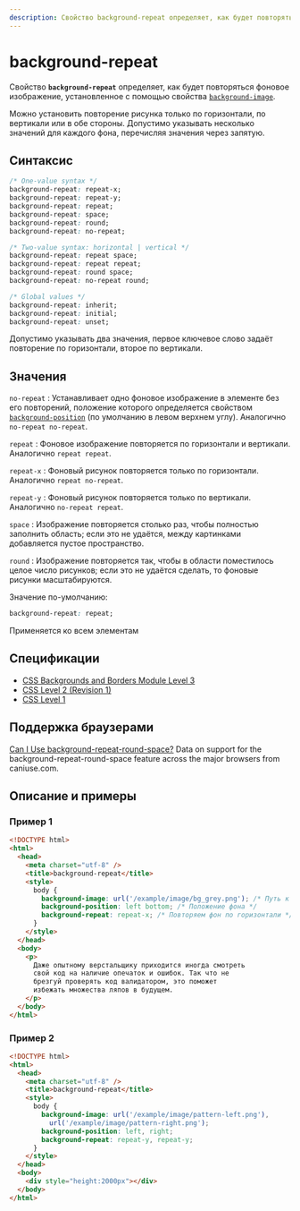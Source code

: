 ```yaml
---
description: Свойство background-repeat определяет, как будет повторяться фоновое изображение, установленное с помощью свойства background-image
---
```


# background-repeat

Свойство **`background-repeat`** определяет, как будет повторяться фоновое изображение, установленное с помощью свойства [`background-image`](background-image.md).

Можно установить повторение рисунка только по горизонтали, по вертикали или в обе стороны. Допустимо указывать несколько значений для каждого фона, перечисляя значения через запятую.

## Синтаксис

```css
/* One-value syntax */
background-repeat: repeat-x;
background-repeat: repeat-y;
background-repeat: repeat;
background-repeat: space;
background-repeat: round;
background-repeat: no-repeat;

/* Two-value syntax: horizontal | vertical */
background-repeat: repeat space;
background-repeat: repeat repeat;
background-repeat: round space;
background-repeat: no-repeat round;

/* Global values */
background-repeat: inherit;
background-repeat: initial;
background-repeat: unset;
```

Допустимо указывать два значения, первое ключевое слово задаёт повторение по горизонтали, второе по вертикали.

## Значения

`no-repeat`
: Устанавливает одно фоновое изображение в элементе без его повторений, положение которого определяется свойством [`background-position`](background-position.md) (по умолчанию в левом верхнем углу). Аналогично `no-repeat no-repeat`.

`repeat`
: Фоновое изображение повторяется по горизонтали и вертикали. Аналогично `repeat repeat`.

`repeat-x`
: Фоновый рисунок повторяется только по горизонтали. Аналогично `repeat no-repeat`.

`repeat-y`
: Фоновый рисунок повторяется только по вертикали. Аналогично `no-repeat repeat`.

`space`
: Изображение повторяется столько раз, чтобы полностью заполнить область; если это не удаётся, между картинками добавляется пустое пространство.

`round`
: Изображение повторяется так, чтобы в области поместилось целое число рисунков; если это не удаётся сделать, то фоновые рисунки масштабируются.

Значение по-умолчанию:

```css
background-repeat: repeat;
```

Применяется ко всем элементам

## Спецификации

- [CSS Backgrounds and Borders Module Level 3](http://dev.w3.org/csswg/css3-background/#the-background-repeat)
- [CSS Level 2 (Revision 1)](http://www.w3.org/TR/CSS2/colors.html#propdef-background-repeat)
- [CSS Level 1](http://www.w3.org/TR/CSS1/#background-repeat)

## Поддержка браузерами

<p class="ciu_embed" data-feature="background-repeat-round-space" data-periods="future_1,current,past_1,past_2">
  <a href="http://caniuse.com/#feat=background-repeat-round-space">Can I Use background-repeat-round-space?</a> Data on support for the background-repeat-round-space feature across the major browsers from caniuse.com.
</p>

## Описание и примеры

### Пример 1

```html
<!DOCTYPE html>
<html>
  <head>
    <meta charset="utf-8" />
    <title>background-repeat</title>
    <style>
      body {
        background-image: url('/example/image/bg_grey.png'); /* Путь к фоновому рисунку */
        background-position: left bottom; /* Положение фона */
        background-repeat: repeat-x; /* Повторяем фон по горизонтали */
      }
    </style>
  </head>
  <body>
    <p>
      Даже опытному верстальщику приходится иногда смотреть
      свой код на наличие опечаток и ошибок. Так что не
      брезгуй проверять код валидатором, это поможет
      избежать множества ляпов в будущем.
    </p>
  </body>
</html>
```

### Пример 2

```html
<!DOCTYPE html>
<html>
  <head>
    <meta charset="utf-8" />
    <title>background-repeat</title>
    <style>
      body {
        background-image: url('/example/image/pattern-left.png'),
          url('/example/image/pattern-right.png');
        background-position: left, right;
        background-repeat: repeat-y, repeat-y;
      }
    </style>
  </head>
  <body>
    <div style="height:2000px"></div>
  </body>
</html>
```
